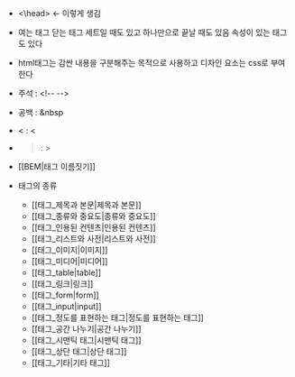 - <\head> ← 이렇게 생김

- 여는 태그 닫는 태그 세트일 때도 있고
	하나만으로 끝날 때도 있음
	속성이 있는 태그도 있다

- html태그는 감싼 내용을 구분해주는 목적으로 사용하고
	디자인 요소는 css로 부여한다

- 주석 : \<!-- -->
- 공백 : &nbsp
- < : &lt;
- > : &gt;

- [[BEM|태그 이름짓기]]

- 태그의 종류
	- [[태그_제목과 본문|제목과 본문]]
	- [[태그_종류와 중요도|종류와 중요도]]
	- [[태그_인용된 컨텐츠|인용된 컨텐츠]]
	- [[태그_리스트와 사전|리스트와 사전]]
	- [[태그_이미지|이미지]]
	- [[태그_미디어|미디어]]
	- [[태그_table|table]]
	- [[태그_링크|링크]]
	- [[태그_form|form]]
	- [[태그_input|input]]
	- [[태그_정도를 표현하는 태그|정도를 표현하는 태그]]
	- [[태그_공간 나누기|공간 나누기]]
	- [[태그_시맨틱 태그|시맨틱 태그]]
	- [[태그_상단 태그|상단 태그]]
	- [[태그_기타|기타 태그]]